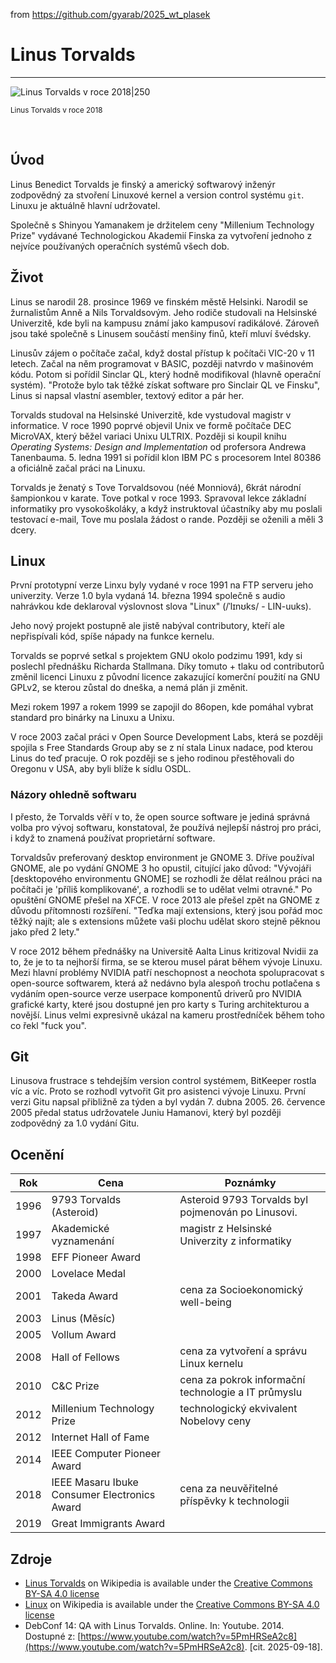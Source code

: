 from <https://github.com/gyarab/2025_wt_plasek>

# Linus Torvalds
---
![Linus Torvalds v roce 2018|250](https://upload.wikimedia.org/wikipedia/commons/e/e8/Lc3_2018_%28263682303%29_%28cropped%29.jpeg)

<sup>Linus Torvalds v roce 2018</sup>

<br>

## Úvod
Linus Benedict Torvalds je finský a americký softwarový inženýr zodpovědný za stvoření Linuxové kernel a version control systému `git`. Linuxu je aktuálně hlavní udržovatel.

Společně s Shinyou Yamanakem je držitelem ceny "Millenium Technology Prize" vydávané Technologickou Akademií Finska za vytvoření jednoho z nejvíce používaných operačních systémů všech dob.

## Život

Linus se narodil 28. prosince 1969 ve finském městě Helsinki. Narodil se žurnalistům Anně a Nils Torvaldsovým. Jeho rodiče studovali na Helsinské Univerzitě, kde byli na kampusu známí jako kampusoví radikálové. Zároveň jsou také společně s Linusem součástí menšiny finů, kteří mluví švédsky.

Linusův zájem o počítače začal, když dostal přístup k počítači VIC-20 v 11 letech. Začal na něm programovat v BASIC, později natvrdo v mašinovém kódu. Potom si pořídil Sinclar QL, který hodně modifikoval (hlavně operační systém). "Protože bylo tak těžké získat software pro Sinclair QL ve Finsku", Linus si napsal vlastní asembler, textový editor a pár her.

Torvalds studoval na Helsinské Univerzitě, kde vystudoval magistr v informatice. V roce 1990 poprvé objevil Unix ve formě počítače DEC MicroVAX, který běžel variaci Unixu ULTRIX. Později si koupil knihu _Operating Systems: Design and Implementation_ od profersora Andrewa Tanenbauma. 5. ledna 1991 si pořídil klon IBM PC s procesorem Intel 80386 a oficiálně začal práci na Linuxu.

Torvalds je ženatý s Tove Torvaldsovou (néé Monniová), 6krát národní šampionkou v karate. Tove potkal v roce 1993. Spravoval lekce základní informatiky pro vysokoškoláky, a když instruktoval účastníky aby mu poslali testovací e-mail, Tove mu poslala žádost o rande. Později se oženili a měli 3 dcery.

## Linux

První prototypní verze Linxu byly vydané v roce 1991 na FTP serveru jeho univerzity. Verze 1.0 byla vydaná 14. března 1994 společně s audio nahrávkou kde deklaroval výslovnost slova "Linux" (/ˈlɪnʊks/ - LIN-uuks).

Jeho nový projekt postupně ale jistě nabýval contributory, kteří ale nepřispívali kód, spíše nápady na funkce kernelu. 

Torvalds se poprvé setkal s projektem GNU okolo podzimu 1991, kdy si poslechl přednášku Richarda Stallmana. Díky tomuto + tlaku od contributorů změnil licenci Linuxu z původní licence zakazující komerční použití na GNU GPLv2, se kterou zůstal do dneška, a nemá plán ji změnit.

Mezi rokem 1997 a rokem 1999 se zapojil do 86open, kde pomáhal vybrat standard pro binárky na Linuxu a Unixu. 

V roce 2003 začal práci v Open Source Development Labs, která se později spojila s Free Standards Group aby se z ní stala Linux nadace, pod kterou Linus do teď pracuje. O rok později se s jeho rodinou přestěhovali do Oregonu v USA, aby byli blíže k sídlu OSDL.

### Názory ohledně softwaru

I přesto, že Torvalds věří v to, že open source software je jediná správná volba pro vývoj softwaru, konstatoval, že používá nejlepší nástroj pro práci, i když to znamená používat proprietární software.

Torvaldsův preferovaný desktop environment je GNOME 3. Dříve používal GNOME, ale po vydání GNOME 3 ho opustil, citující jako důvod: "Vývojáři [desktopového environmentu GNOME] se rozhodli že dělat reálnou práci na počítači je 'příliš komplikované', a rozhodli se to udělat velmi otravné." Po opuštění GNOME přešel na XFCE. V roce 2013 ale přešel zpět na GNOME z důvodu přítomnosti rozšíření. "Teďka mají extensions, který jsou pořád moc těžký najít; ale s extensions můžete vaši plochu udělat skoro stejně pěknou jako před 2 lety."

V roce 2012 během přednášky na Universitě Aalta Linus kritizoval Nvidii za to, že je to ta nejhorší firma, se se kterou musel párat během vývoje Linuxu. Mezi hlavní problémy NVIDIA patří neschopnost a neochota spolupracovat s open-source softwarem, která až nedávno byla alespoň trochu potlačena s vydáním open-source verze userpace komponentů driverů pro NVIDIA grafické karty, které jsou dostupné jen pro karty s Turing architekturou a novější. Linus velmi expresivně ukázal na kameru prostředníček během toho co řekl "fuck you".

## Git

Linusova frustrace s tehdejším version control systémem, BitKeeper rostla víc a víc. Proto se rozhodl vytvořit Git pro asistenci vývoje Linuxu. První verzi Gitu napsal přibližně za týden a byl vydán 7. dubna 2005. 26. července 2005 předal status udržovatele Juniu Hamanovi, který byl později zodpovědný za 1.0 vydání Gitu. 

## Ocenění

|Rok |Cena                                        |Poznámky                                           |
|----|--------------------------------------------|---------------------------------------------------|
|1996|9793 Torvalds (Asteroid)                    |Asteroid 9793 Torvalds byl pojmenován po Linusovi. |
|1997|Akademické vyznamenání                      |magistr z Helsinské Univerzity z informatiky       |
|1998|EFF Pioneer Award                           |                                                   |
|2000|Lovelace Medal                              |                                                   |
|2001|Takeda Award                                |cena za Socioekonomický well-being                 |
|2003|Linus (Měsíc)                               |                                                   |
|2005|Vollum Award                                |                                                   |
|2008|Hall of Fellows                             |cena za vytvoření a správu Linux kernelu           |
|2010|C&C Prize                                   |cena za pokrok informační technologie a IT průmyslu|
|2012|Millenium Technology Prize                  |technologický ekvivalent Nobelovy ceny             |
|2012|Internet Hall of Fame                       |                                                   |
|2014|IEEE Computer Pioneer Award                 |                                                   |
|2018|IEEE Masaru Ibuke Consumer Electronics Award|cena za neuvěřitelné příspěvky k technologii       |
|2019|Great Immigrants Award                      |                                                   |


## Zdroje

- [Linus Torvalds](https://en.wikipedia.org/wiki/Linus_Torvalds) on Wikipedia is available under the [Creative Commons BY-SA 4.0 license](https://creativecommons.org/licenses/by-sa/4.0/)
- [Linux](https://en.wikipedia.org/wiki/Linux) on Wikipedia is available under the [Creative Commons BY-SA 4.0 license](https://creativecommons.org/licenses/by-sa/4.0/)
- DebConf 14: QA with Linus Torvalds. Online. In: Youtube. 2014. Dostupné z: [https://www.youtube.com/watch?v=5PmHRSeA2c8](https://www.youtube.com/watch?v=5PmHRSeA2c8). [cit. 2025-09-18].

